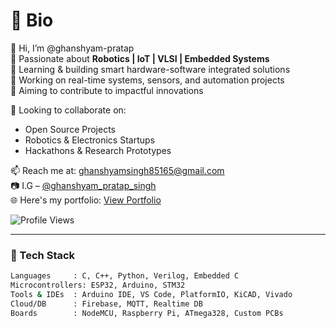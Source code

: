 # 📝 Bio

👋 Hi, I’m @ghanshyam-pratap  
🤖 Passionate about **Robotics | IoT | VLSI | Embedded Systems**  
🧠 Learning & building smart hardware-software integrated solutions  
📡 Working on real-time systems, sensors, and automation projects  
🚀 Aiming to contribute to impactful innovations  

💞️ Looking to collaborate on:
- Open Source Projects  
- Robotics & Electronics Startups  
- Hackathons & Research Prototypes  

📫 Reach me at: [ghanshyamsingh85165@gmail.com](mailto:ghanshyamsingh85165@gmail.com)  
📷 I.G – [@ghanshyam_pratap_singh](https://www.instagram.com/ghanshyam_pratap_singh)  
🌐 Here's my portfolio: [View Portfolio](#) 

![Profile Views](https://komarev.com/ghpvc/?username=ghanshyam-pratap&label=Profile%20views&color=0e75b6&style=flat)

---

### 🔧 Tech Stack
```bash
Languages     : C, C++, Python, Verilog, Embedded C  
Microcontrollers: ESP32, Arduino, STM32  
Tools & IDEs  : Arduino IDE, VS Code, PlatformIO, KiCAD, Vivado  
Cloud/DB      : Firebase, MQTT, Realtime DB  
Boards        : NodeMCU, Raspberry Pi, ATmega328, Custom PCBs
